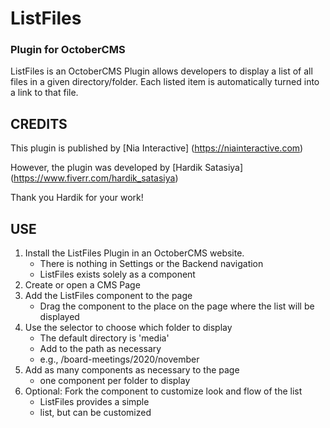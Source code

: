 # ListFiles 
### Plugin for OctoberCMS ###

ListFiles is an OctoberCMS Plugin allows developers to display a list of all files in a given directory/folder. Each listed item is automatically turned into a link to that file.


## CREDITS ##

This plugin is published by [Nia Interactive] (https://niainteractive.com)

However, the plugin was developed by 
[Hardik Satasiya] (https://www.fiverr.com/hardik_satasiya)

Thank you Hardik for your work!

## USE ##
1. Install the ListFiles Plugin in an OctoberCMS website. 
    - There is nothing in Settings or the Backend navigation
    - ListFiles exists solely as a component 
2. Create or open a CMS Page
3. Add the ListFiles component to the page
    - Drag the component to the place on the page where the list will be displayed
4. Use the selector to choose which folder to display
    - The default directory is 'media'
    - Add to the path as necessary
    - e.g., /board-meetings/2020/november 
5. Add as many components as necessary to the page
    - one component per folder to display
6. Optional: Fork the component to customize look and flow of the list
    - ListFiles provides a simple <li> list, but can be customized 
